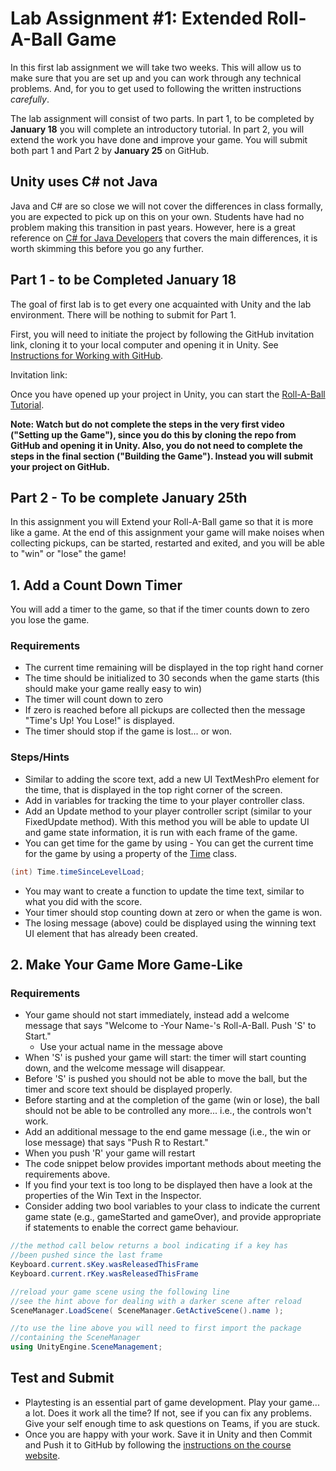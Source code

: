 # Lab Assignment #1: Extended Roll-A-Ball Game

In this first lab assignment we will take two weeks. This will allow us to make sure that you are set up and you can work through any technical problems. And, for you to get used to following the written instructions *carefully*.

The lab assignment will consist of two parts. In part 1, to be completed by **January 18** you will complete an introductory tutorial. In part 2, you will extend the work you have done and improve your game. You will submit both part 1 and Part 2 by **January 25** on GitHub.

## Unity uses C# not Java
Java and C# are so close we will not cover the differences in class formally, you are expected to pick up on this on your own. Students have had no problem making this transition in past years. However, here is a great reference on [C# for Java Developers](https://nerdparadise.com/programming/csharpforjavadevs) that covers the main differences, it is worth skimming this before you go any further.

## Part 1 - to be Completed January 18
The goal of first lab is to get every one acquainted with Unity and the lab environment. There will be nothing to submit for Part 1.

First, you will need to initiate the project by following the GitHub invitation link, cloning it to your local computer and opening it in Unity. See [Instructions for Working with GitHub](https://cs-2053-winter-2021.github.io/en_CA/#!pages/CS2053-working-with-git.md).

Invitation link: 

Once you have opened up your project in Unity, you can start the [Roll-A-Ball Tutorial](https://learn.unity.com/project/roll-a-ball). 

**Note: Watch but do not complete the steps in the very first video ("Setting up the Game"), since you do this by cloning the repo from GitHub and opening it in Unity. Also, you do not need to complete the steps in the final section ("Building the Game"). Instead you will submit your project on GitHub.**

## Part 2 - To be complete January 25th

In this assignment you will Extend your Roll-A-Ball game so that it is more like a game. At the end of this assignment your game will make noises when collecting pickups, can be started, restarted and exited, and you will be able to "win" or "lose" the game!

## 1. Add a Count Down Timer

You will add a timer to the game, so that if the timer counts down to zero you lose the game.

### Requirements

- The current time remaining will be displayed in the top right hand corner
- The time should be initialized to 30 seconds when the game starts (this should make your game really easy to win)
- The timer will count down to zero
- If zero is reached before all pickups are collected then the message "Time's Up! You Lose!" is displayed.
- The timer should stop if the game is lost... or won.

### Steps/Hints

- Similar to adding the score text, add a new UI TextMeshPro element for the time, that is displayed in the top right corner of the screen.
- Add in variables for tracking the time to your player controller class.
- Add an Update method to your player controller script (similar to your FixedUpdate method). With this method you will be able to update UI and game state information, it is run with each frame of the game.
- You can get time for the game by using - You can get the current time for the game by using a property of the [Time](https://docs.unity3d.com/ScriptReference/Time.html) class.
```csharp
(int) Time.timeSinceLevelLoad;
```
- You may want to create a function to update the time text, similar to what you did with the score.
- Your timer should stop counting down at zero or when the game is won.
- The losing message (above) could be displayed using the winning text UI element that has already been created.

## 2. Make Your Game More Game-Like

### Requirements

- Your game should not start immediately, instead add a welcome message that says "Welcome to -Your Name-'s Roll-A-Ball. Push 'S' to Start."
   + Use your actual name in the message above
- When 'S' is pushed your game will start: the timer will start counting down, and the welcome message will disappear.
- Before 'S' is pushed you should not be able to move the ball, but the timer and score text should be displayed properly. 
- Before starting and at the completion of the game (win or lose), the ball should not be able to be controlled any more... i.e., the controls won't work.
- Add an additional message to the end game message (i.e., the win or lose message) that says "Push R to Restart."
- When you push 'R' your game will restart
- The code snippet below provides important methods about meeting the requirements above.
- If you find your text is too long to be displayed then have a look at the properties of the Win Text in the Inspector. 
- Consider adding two bool variables to your class to indicate the current game state (e.g., gameStarted and gameOver), and provide appropriate if statements to enable the correct game behaviour.

```csharp
//the method call below returns a bool indicating if a key has 
//been pushed since the last frame
Keyboard.current.sKey.wasReleasedThisFrame
Keyboard.current.rKey.wasReleasedThisFrame

//reload your game scene using the following line
//see the hint above for dealing with a darker scene after reload
SceneManager.LoadScene( SceneManager.GetActiveScene().name );

//to use the line above you will need to first import the package 
//containing the SceneManager
using UnityEngine.SceneManagement;
```

## Test and Submit
- Playtesting is an essential part of game development. Play your game... a lot. Does it work all the time? If not, see if you can fix any problems. Give your self enough time to ask questions on Teams, if you are stuck.
- Once you are happy with your work. Save it in Unity and then Commit and Push it to GitHub by following the [instructions on the course website](https://cs-2053-winter-2021.github.io/en_CA/#!pages/CS2053-working-with-git.md).
